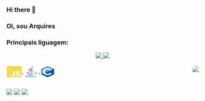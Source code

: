 ### Hi there 👋

### OI, sou Arquires
### Principais liguagem:
<div align="center"> 
  <a href="https://github.com/Arquiresr">
  <img height="150em" src="https://github-readme-stats.vercel.app/api?username=Arquiresr&show_icons=true&theme=dracula&include_all_commits=true&count_private=true"/>
  <img height="150em" src="https://github-readme-stats.vercel.app/api/top-langs/?username=naomy19&layout=compact&langs_count=7&theme=dracula"/>
</div> 
  
<div style="display: inline_block"><br>
  <img align="center" alt="Js" height="30" width="40" src="https://raw.githubusercontent.com/devicons/devicon/master/icons/javascript/javascript-plain.svg">
  <img align="center" alt="HTML" height="30" width="40" src="https://raw.githubusercontent.com/devicons/devicon/master/icons/java/java-original.svg">
  <img align="center" alt="CSS" height="30" width="40" src="https://raw.githubusercontent.com/devicons/devicon/master/icons/c/c-original.svg">
  <img align="right"  height="150" style="border-radius:100px;" src="https://e7.pngegg.com/pngimages/328/908/png-clipart-t-shirt-toyota-ae86-toyota-sprinter-toyota-corolla-t-shirt-compact-car-car.png">
</div>
  
  ##
   
<div>
  <a href="https://twitter.com/stocoarquires" target="_blank"><img src="https://img.shields.io/badge/-Twitter-%23E4405F?style=for-the-badge&logo=twitter&logoColor=white" target="_blank"></a>
  <a href = "arquiresstoco@gmail.com"><img src="https://img.shields.io/badge/Gmail-D14836?style=for-the-badge&logo=gmail&logoColor=white" target="_blank"></a>
  <a href="https://www.linkedin.com/in/arquires-stoco/" target="_blank"><img src="https://img.shields.io/badge/-LinkedIn-%230077B5?style=for-the-badge&logo=linkedin&logoColor=white" target="_blank"></a> 
  </div>
